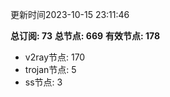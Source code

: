 更新时间2023-10-15 23:11:46

**总订阅: 73**
**总节点: 669**
**有效节点: 178**
- v2ray节点: 170
- trojan节点: 5
- ss节点: 3

